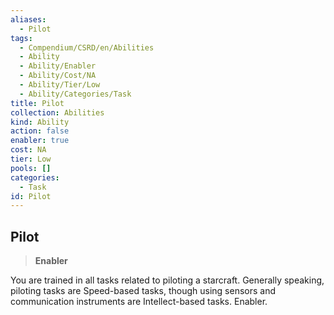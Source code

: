 ```yaml
---
aliases:
  - Pilot
tags:
  - Compendium/CSRD/en/Abilities
  - Ability
  - Ability/Enabler
  - Ability/Cost/NA
  - Ability/Tier/Low
  - Ability/Categories/Task
title: Pilot
collection: Abilities
kind: Ability
action: false
enabler: true
cost: NA
tier: Low
pools: []
categories:
  - Task
id: Pilot
---
```

## Pilot    
>**Enabler**  
    
You are trained in all tasks related to piloting a starcraft. Generally speaking, piloting tasks are Speed-based tasks, though using sensors and communication instruments are Intellect-based tasks. Enabler.
